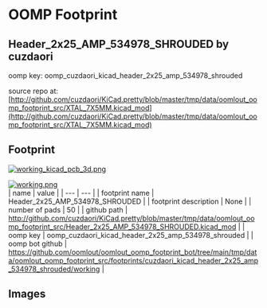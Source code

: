 # OOMP Footprint  
## Header_2x25_AMP_534978_SHROUDED  by cuzdaori  
  
oomp key: oomp_cuzdaori_kicad_header_2x25_amp_534978_shrouded  
  
source repo at: [http://github.com/cuzdaori/KiCad.pretty/blob/master/tmp/data/oomlout_oomp_footprint_src/XTAL_7X5MM.kicad_mod](http://github.com/cuzdaori/KiCad.pretty/blob/master/tmp/data/oomlout_oomp_footprint_src/XTAL_7X5MM.kicad_mod)  
## Footprint  
  
[![working_kicad_pcb_3d.png](working_kicad_pcb_3d_600.png)](working_kicad_pcb_3d.png)  
  
[![working.png](working_600.png)](working.png)  
| name | value | 
| --- | --- | 
| footprint name | Header_2x25_AMP_534978_SHROUDED | 
| footprint description | None | 
| number of pads | 50 | 
| github path | http://github.com/cuzdaori/KiCad.pretty/blob/master/tmp/data/oomlout_oomp_footprint_src/Header_2x25_AMP_534978_SHROUDED.kicad_mod | 
| oomp key | oomp_cuzdaori_kicad_header_2x25_amp_534978_shrouded | 
| oomp bot github | https://github.com/oomlout/oomlout_oomp_footprint_bot/tree/main/tmp/data/oomlout_oomp_footprint_src/footprints/cuzdaori_kicad_header_2x25_amp_534978_shrouded/working | 
## Images  
